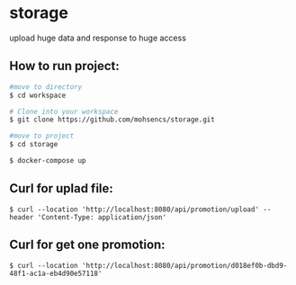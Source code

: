 # storage
upload huge data and response to huge access

## How to run project:
```bash
#move to directory
$ cd workspace

# Clone into your workspace
$ git clone https://github.com/mohsencs/storage.git

#move to project
$ cd storage

$ docker-compose up
```

## Curl for uplad file:
`$ curl --location 'http://localhost:8080/api/promotion/upload' --header 'Content-Type: application/json'`

## Curl for get one promotion:
`$ curl --location 'http://localhost:8080/api/promotion/d018ef0b-dbd9-48f1-ac1a-eb4d90e57118' `
